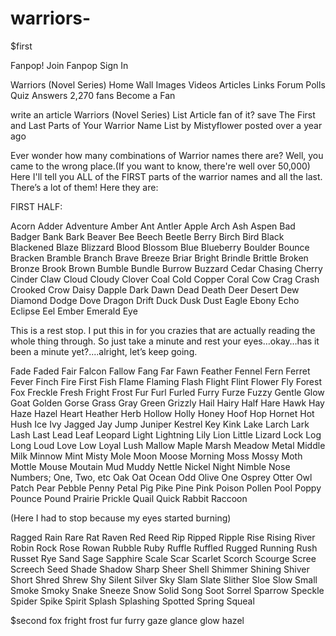 # warriors-
$first

  Fanpop! 
Join Fanpop
Sign In
 

Warriors (Novel Series)
Home
Wall
Images
Videos
Articles
Links
Forum
Polls
Quiz
Answers
2,270 fans
Become a Fan

write an article
Warriors (Novel Series) List Article
fan of it?
save
The First and Last Parts of Your Warrior Name
List by  Mistyflower posted over a year ago

Ever wonder how many combinations of Warrior names there are? Well, you came to the wrong place.(If you want to know, there're well over 50,000) Here I'll tell you ALL of the FIRST parts of the warrior names and all the last. There’s a lot of them! Here they are: 

FIRST HALF: 

Acorn 
Adder 
Adventure 
Amber 
Ant 
Antler 
Apple 
Arch 
Ash 
Aspen 
Bad 
Badger 
Bank 
Bark 
Beaver 
Bee 
Beech 
Beetle 
Berry 
Birch 
Bird 
Black 
Blackened 
Blaze 
Blizzard 
Blood 
Blossom 
Blue 
Blueberry 
Boulder 
Bounce 
Bracken 
Bramble 
Branch 
Brave 
Breeze 
Briar 
Bright 
Brindle 
Brittle 
Broken 
Bronze 
Brook 
Brown 
Bumble 
Bundle 
Burrow 
Buzzard 
Cedar 
Chasing 
Cherry 
Cinder 
Claw 
Cloud 
Cloudy 
Clover 
Coal 
Cold 
Copper 
Coral 
Cow 
Crag 
Crash 
Crooked 
Crow 
Daisy 
Dapple 
Dark 
Dawn 
Dead 
Death 
Deer 
Desert 
Dew 
Diamond 
Dodge 
Dove 
Dragon 
Drift 
Duck 
Dusk 
Dust 
Eagle 
Ebony 
Echo 
Eclipse 
Eel 
Ember 
Emerald 
Eye 

This is a rest stop. I put this in for you crazies that are actually reading the whole thing through. So just take a minute and rest your eyes…okay…has it been a minute yet?....alright, let’s keep going. 

Fade 
Faded 
Fair 
Falcon 
Fallow 
Fang 
Far 
Fawn 
Feather 
Fennel 
Fern 
Ferret 
Fever 
Finch 
Fire 
First 
Fish 
Flame 
Flaming 
Flash 
Flight 
Flint 
Flower 
Fly 
Forest 
Fox 
Freckle 
Fresh 
Fright 
Frost 
Fur 
Furl 
Furled 
Furry 
Furze 
Fuzzy 
Gentle 
Glow 
Goat 
Golden 
Gorse 
Grass 
Gray 
Green 
Grizzly 
Hail 
Hairy 
Half 
Hare 
Hawk 
Hay 
Haze 
Hazel 
Heart 
Heather 
Herb 
Hollow 
Holly 
Honey 
Hoof 
Hop 
Hornet 
Hot 
Hush 
Ice 
Ivy 
Jagged 
Jay 
Jump 
Juniper 
Kestrel 
Key 
Kink 
Lake 
Larch 
Lark 
Lash 
Last 
Lead 
Leaf 
Leopard 
Light 
Lightning 
Lily 
Lion 
Little 
Lizard 
Lock 
Log 
Long 
Loud 
Love 
Low 
Loyal 
Lush 
Mallow 
Maple 
Marsh 
Meadow 
Metal 
Middle 
Milk 
Minnow 
Mint 
Misty 
Mole 
Moon 
Moose 
Morning 
Moss 
Mossy 
Moth 
Mottle 
Mouse 
Moutain 
Mud 
Muddy 
Nettle 
Nickel 
Night 
Nimble 
Nose 
Numbers; One, Two, etc 
Oak 
Oat 
Ocean 
Odd 
Olive 
One 
Osprey 
Otter 
Owl 
Patch 
Pear 
Pebble 
Penny 
Petal 
Pig 
Pike 
Pine 
Pink 
Poison 
Pollen 
Pool 
Poppy 
Pounce 
Pound 
Prairie 
Prickle 
Quail 
Quick 
Rabbit 
Raccoon 

(Here I had to stop because my eyes started burning) 

Ragged 
Rain 
Rare 
Rat 
Raven 
Red 
Reed 
Rip 
Ripped 
Ripple 
Rise 
Rising 
River 
Robin 
Rock 
Rose 
Rowan 
Rubble 
Ruby 
Ruffle 
Ruffled 
Rugged 
Running 
Rush 
Russet 
Rye 
Sand 
Sage 
Sapphire 
Scale 
Scar 
Scarlet 
Scorch 
Scourge 
Scree 
Screech 
Seed 
Shade 
Shadow 
Sharp 
Sheer 
Shell 
Shimmer 
Shining 
Shiver 
Short 
Shred 
Shrew 
Shy 
Silent 
Silver 
Sky 
Slam 
Slate 
Slither 
Sloe 
Slow 
Small 
Smoke 
Smoky 
Snake 
Sneeze 
Snow 
Solid 
Song 
Soot 
Sorrel 
Sparrow 
Speckle 
Spider 
Spike 
Spirit 
Splash 
Splashing 
Spotted 
Spring 
Squeal 

$second
fox 
fright 
frost 
fur 
furry 
gaze 
glance 
glow 
hazel 
